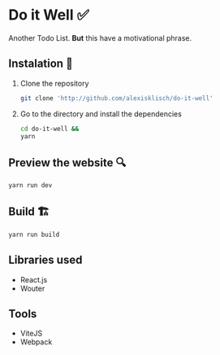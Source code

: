 
# Do it Well ✅

Another Todo List. **But** this have a motivational phrase.

## Instalation 💾

1. Clone the repository

    ```bash
    git clone 'http://github.com/alexisklisch/do-it-well'
    ```

2. Go to the directory and install the dependencies

    ```bash
    cd do-it-well &&
    yarn
    ```

## Preview the website 🔍

```bash
yarn run dev
```

## Build 🏗

```bash
yarn run build
```

## Libraries used
- React.js
- Wouter


## Tools
- ViteJS
- Webpack
